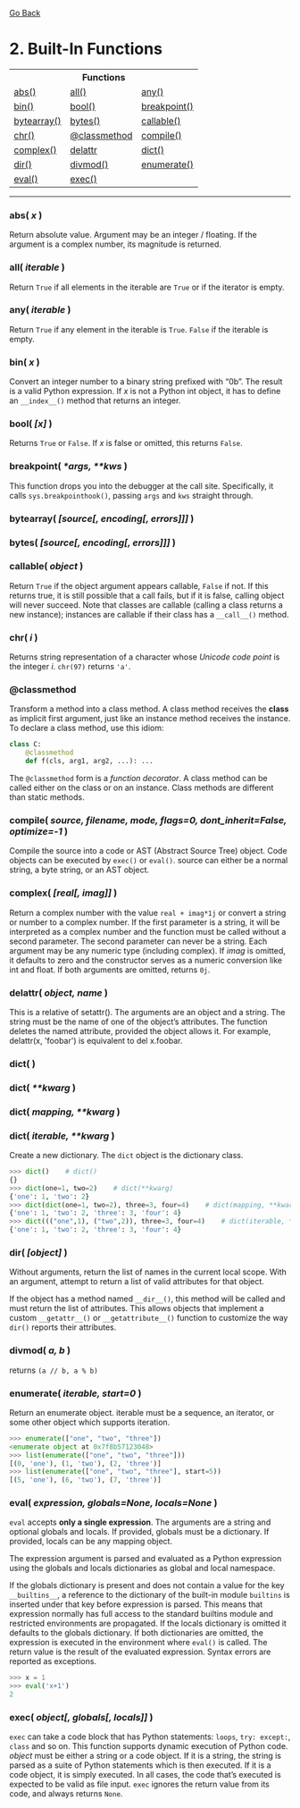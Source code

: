 [Go Back](./README.md)

# <a name="2"></a> 2. Built-In Functions

<table>
    <tr>
        <th colspan="3">Functions</th>
    </tr>
    <tr>
        <td><a href="#abs">abs()</a></td>
        <td><a href="#all">all()</a></td>
        <td><a href="#any">any()</a></td>
    </tr>
    <tr>
        <td><a href="#bin">bin()</a></td>
        <td><a href="#bool">bool()</a></td>
        <td><a href="#breakpoint">breakpoint()</a></td>
    </tr>
    <tr>
        <td><a href="#bytearray">bytearray()</a></td>
        <td><a href="#bytes">bytes()</a></td>
        <td><a href="#callable">callable()</a></td>
    </tr>
    <tr>
        <td><a href="#chr">chr()</a></td>
        <td><a href="#classmethod">@classmethod</a></td>
        <td><a href="#compile">compile()</a></td>
    </tr>
    <tr>
        <td><a href="#complex">complex()</a></td>
        <td><a href="#delattr">delattr</a></td>
        <td><a href="#dict">dict()</a></td>
    </tr>
    <tr>
        <td><a href="#dir">dir()</a></td>
        <td><a href="#divmod">divmod()</a></td>
        <td><a href="#enumerate">enumerate()</a></td>
    </tr>
    <tr>
        <td><a href="#eval">eval()</a></td>
        <td><a href="#exec">exec()</a></td>
    </tr>
</table>

----

### <a name="abs"></a> abs( <i>x</i> )
Return absolute value. Argument may be an integer / floating. If the argument is a complex number, its magnitude is returned.

### <a name="all"></a> all( <i>iterable</i> )
Return ``True`` if all elements in the iterable are ``True`` or if the iterator is empty.

### <a name="any"></a> any( <i>iterable</i> )
Return ``True`` if any element in the iterable is ``True``. ``False`` if the iterable is empty.

### <a name="bin"></a> bin( <i>x</i> )
Convert an integer number to a binary string prefixed with “0b”. The result is a valid Python expression. If _x_ is not a Python int object, it has to define an ``__index__()`` method that returns an integer.

### <a name="bool"></a> bool( <i>[x]</i> )
Returns ``True`` or ``False``. If _x_ is false or omitted, this returns ``False``.

### <a name="breakpoint"></a> breakpoint( <i>\*args, \*\*kws</i> )
This function drops you into the debugger at the call site. Specifically, it calls ``sys.breakpointhook()``, passing ``args`` and ``kws`` straight through.

### <a name="bytearray"></a> bytearray( <i>[source[, encoding[, errors]]] </i>)

### <a name="bytes"></a> bytes( <i>[source[, encoding[, errors]]]</i> )

### <a name="callable"></a> callable( <i>object</i> )
Return ``True`` if the object argument appears callable, ``False`` if not. If this returns true, it is still possible that a call fails, but if it is false, calling object will never succeed. Note that classes are callable (calling a class returns a new instance); instances are callable if their class has a ``__call__()`` method.

### <a name="chr"></a> chr( <i>i</i> )
Returns string representation of a character whose _Unicode code point_ is the integer _i_. ``chr(97)`` returns ``'a'``.

### <a name="classmethod"></a> @classmethod
Transform a method into a class method. A class method receives the **class** as implicit first argument, just like an instance method receives the instance. To declare a class method, use this idiom:

```python
class C:
    @classmethod
    def f(cls, arg1, arg2, ...): ...
```

The ``@classmethod`` form is a _function decorator_. A class method can be called either on the class or on an instance. Class methods are different than static methods.

### <a name="compile"></a> compile( <i>source, filename, mode, flags=0, dont_inherit=False, optimize=-1</i> )
Compile the source into a code or AST (Abstract Source Tree) object. Code objects can be executed by ``exec()`` or ``eval()``. source can either be a normal string, a byte string, or an AST object.

### <a name="complex"></a> complex( <i>[real[, imag]]</i> )
Return a complex number with the value ``real + imag*1j`` or convert a string or number to a complex number. If the first parameter is a string, it will be interpreted as a complex number and the function must be called without a second parameter. The second parameter can never be a string. Each argument may be any numeric type (including complex). If _imag_ is omitted, it defaults to zero and the constructor serves as a numeric conversion like int and float. If both arguments are omitted, returns ``0j``.

### <a name="delattr"></a> delattr( <i>object, name</i> )
This is a relative of setattr(). The arguments are an object and a string. The string must be the name of one of the object’s attributes. The function deletes the named attribute, provided the object allows it. For example, delattr(x, 'foobar') is equivalent to del x.foobar.

### <a name="dict"></a> dict( )
### dict( <i>\*\*kwarg</i> )
### dict( <i>mapping, \*\*kwarg</i> )
### dict( <i>iterable, \*\*kwarg</i> )
Create a new dictionary. The ``dict`` object is the dictionary class.

```python
>>> dict()    # dict()
{}
>>> dict(one=1, two=2)    # dict(**kwarg)
{'one': 1, 'two': 2}
>>> dict(dict(one=1, two=2), three=3, four=4)    # dict(mapping, **kwarg)
{'one': 1, 'two': 2, 'three': 3, 'four': 4}
>>> dict((("one",1), ("two",2)), three=3, four=4)    # dict(iterable, **kwarg)
{'one': 1, 'two': 2, 'three': 3, 'four': 4}
```

### <a name="dir"></a> dir( <i>[object]</i> )

Without arguments, return the list of names in the current local scope. With an argument, attempt to return a list of valid attributes for that object.

If the object has a method named ``__dir__()``, this method will be called and must return the list of attributes. This allows objects that implement a custom ``__getattr__()`` or ``__getattribute__()`` function to customize the way ``dir()`` reports their attributes.

### <a name="divmod"></a> divmod( <i>a, b</i> )
returns ``(a // b, a % b)``

### <a name="enumerate"></a> enumerate( <i>iterable, start=0</i> )
Return an enumerate object. iterable must be a sequence, an iterator, or some other object which supports iteration.

```python
>>> enumerate(["one", "two", "three"])
<enumerate object at 0x7f8b57123048>
>>> list(enumerate(["one", "two", "three"]))
[(0, 'one'), (1, 'two'), (2, 'three')]
>>> list(enumerate(["one", "two", "three"], start=5))
[(5, 'one'), (6, 'two'), (7, 'three')]
```

### <a name="eval"></a> eval( <i>expression, globals=None, locals=None</i> )
``eval`` accepts **only a single expression**. The arguments are a string and optional globals and locals. If provided, globals must be a dictionary. If provided, locals can be any mapping object.

The expression argument is parsed and evaluated as a Python expression using the globals and locals dictionaries as global and local namespace.

If the globals dictionary is present and does not contain a value for the key ``__builtins__``, a reference to the dictionary of the built-in module ``builtins`` is inserted under that key before expression is parsed. This means that expression normally has full access to the standard builtins module and restricted environments are propagated. If the locals dictionary is omitted it defaults to the globals dictionary. If both dictionaries are omitted, the expression is executed in the environment where ``eval()`` is called. The return value is the result of the evaluated expression. Syntax errors are reported as exceptions.

```python
>>> x = 1
>>> eval('x+1')
2
```

### <a name="exec"></a> exec( <i>object[, globals[, locals]]</i> )
``exec`` can take a code block that has Python statements: ``loops``, ``try: except:``, ``class`` and so on. This function supports dynamic execution of Python code. _object_ must be either a string or a code object. If it is a string, the string is parsed as a suite of Python statements which is then executed. If it is a code object, it is simply executed. In all cases, the code that’s executed is expected to be valid as file input. ``exec`` ignores the return value from its code, and always returns ``None``.
